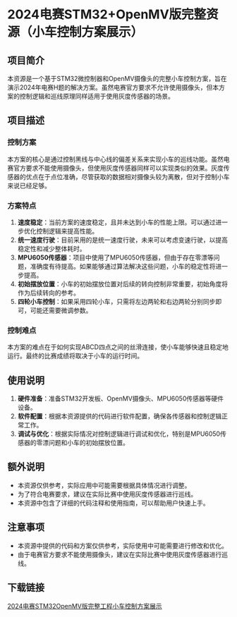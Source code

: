 # 2024电赛STM32+OpenMV版完整资源（小车控制方案展示）

## 项目简介

本资源是一个基于STM32微控制器和OpenMV摄像头的完整小车控制方案，旨在演示2024年电赛H题的解决方案。虽然电赛官方要求不允许使用摄像头，但本方案的控制逻辑和巡线原理同样适用于使用灰度传感器的场景。

## 项目描述

### 控制方案

本方案的核心是通过控制黑线与中心线的偏差关系来实现小车的巡线功能。虽然电赛官方要求不能使用摄像头，但使用灰度传感器同样可以实现类似的效果。灰度传感器的优点在于点位准确，尽管获取的数据相对摄像头较为离散，但对于控制小车来说已经足够。

### 方案特点

1. **速度稳定**：当前方案的速度稳定，且并未达到小车的性能上限。可以通过进一步优化控制逻辑来提高性能。
2. **统一速度行驶**：目前采用的是统一速度行驶，未来可以考虑变速行驶，以提高稳定性和减少整体耗时。
3. **MPU6050传感器**：项目中使用了MPU6050传感器，但由于存在零漂等问题，准确度有待提高。如果能够通过算法解决这些问题，小车的稳定性将进一步提高。
4. **初始摆放位置**：小车的初始摆放位置对后续的转向控制非常重要，初始角度将作为后续转向的参考。
5. **四轮小车控制**：如果采用四轮小车，只需将左边两轮和右边两轮分别同步即可，可能还需要微调参数。

### 控制难点

本方案的难点在于如何实现ABCD四点之间的丝滑连接，使小车能够快速且稳定地运行。最终的比赛成绩将取决于小车的运行时间。

## 使用说明

1. **硬件准备**：准备STM32开发板、OpenMV摄像头、MPU6050传感器等硬件设备。
2. **软件配置**：根据本资源提供的代码进行软件配置，确保各传感器和控制逻辑正常工作。
3. **调试与优化**：根据实际情况对控制逻辑进行调试和优化，特别是MPU6050传感器的零漂问题和小车的初始摆放位置。

## 额外说明

- 本资源仅供参考，实际应用中可能需要根据具体情况进行调整。
- 为了符合电赛要求，建议在实际比赛中使用灰度传感器进行巡线。
- 本资源中包含了详细的代码注释和使用指南，可以帮助用户快速上手。

## 注意事项

- 本资源中提供的代码和方案仅供参考，实际使用中可能需要进行修改和优化。
- 由于电赛官方要求不能使用摄像头，建议在实际比赛中使用灰度传感器进行巡线。

## 下载链接

[2024电赛STM32OpenMV版完整工程小车控制方案展示](https://pan.quark.cn/s/dc1c4fe3bd09)